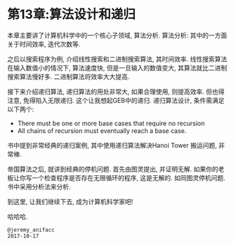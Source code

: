 # 第13章:算法设计和递归

本章主要讲了计算机科学中的一个核心子领域, 算法分析. 算法分析: 其中的一方面关于时间效率, 迭代次数等.

之后以搜索程序为例, 介绍线性搜索和二进制搜索算法, 其时间效率. 线性搜索算法在输入数值小的情况下, 算法速度快, 但是一旦输入的数值变大, 其算法就比二进制搜索算法慢好多. 二进制算法将效率大大提高.

接下来介绍递归算法, 递归算法的用处非常大, 如果合理使用, 则提高效率. 但也得注意, 免得陷入无限递归. 这个让我想起GEB中的递归. 递归算法设计, 条件需满足以下两个:

- There must be one or more base cases that require no recursion
- All chains of recursion must eventually reach a base case.

书中提到非常经典的递归案例, 其中使用递归算法解决Hanoi Tower 搬运问题, 非常棒.

帝国算法之后, 就讲到经典的停机问题. 首先由图灵提出, 并证明无解. 如果你的老板让你写一个检查程序是否存在无限循环的程序, 这是无解的. 如同图灵停机问题. 书中采用分析法来分析.

到这里, 让我们继续下去, 成为计算机科学家吧!

哈哈哈.

```
@jeremy_anifacc
2017-10-17
```
